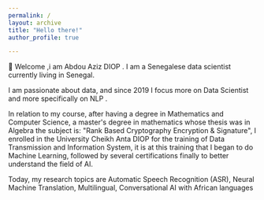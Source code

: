 ```yaml
---
permalink: /
layout: archive
title: "Hello there!"
author_profile: true

---
```


:wave:  Welcome ,i am Abdou Aziz DIOP . I am a Senegalese data scientist currently living in Senegal.

I am passionate about data, and since 2019 I focus more on Data Scientist and more specifically on NLP . 

In relation to my course, after having a degree in Mathematics and Computer Science, a master's degree in mathematics whose thesis was in Algebra the subject is: "Rank Based Cryptography Encryption & Signature", I enrolled in the University Cheikh Anta DIOP for the training of Data Transmission and Information System, it is at this training that I began to do Machine Learning, followed by several certifications finally to better understand the field of AI. 

Today, my research topics are Automatic Speech Recognition (ASR), Neural Machine Translation, Multilingual, Conversational AI with African languages 
